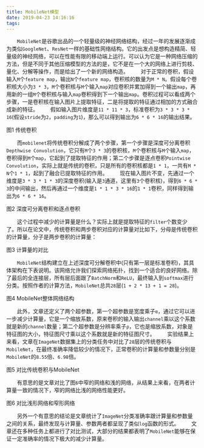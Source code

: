 ```yaml
---
title: MobileNet模型
date: 2019-04-23 14:16:16
tags:
---
```

&emsp;&emsp;`MobileNet`是谷歌出品的一个轻量级的神经网络结构，经过一年的发展逐渐成为类似`GoogleNet`、`ResNet`一样的基础性网络结构。它的出发点是想构造精简、轻量级的神经网络，可以在性能有限的移动端上运行。可以认为它是一种网络压缩的方法，但是不同于其他压缩模型的方法的是，它不是在一个大的网络上进行剪枝、量化、分解等操作，而是给出了一个新的网络构造。
&emsp;&emsp;对于正常的卷积，假设输入`M`个`feature map`，输出`N`个`feature map`，卷积核的数量为`M * N`。假设每个卷积核大小为`3 * 3`，`M`个卷积核与`M`个输入`map`对应卷积并累加得到一个输出`map`，再用新的一组`M`个卷积核与输入`map`卷积得到下一个输出`map`。卷积过程可以看成两个步骤，一是卷积核在输入图片上提取特征，二是将提取的特征通过相加的方式融合成新的特征。
&emsp;&emsp;假如输入图片维度是`11 * 11 * 3`，标准卷积为`3 * 3 * 3 * 16`(假设`stride`为`2`，`padding`为`1`)，那么可以得到输出为`6 * 6 * 16`的输出结果。

图1 传统卷积

&emsp;&emsp;而`mobilenet`将传统卷积分解成了两个步骤，第一个步骤是深度可分离卷积`Depthwise Convolution`，它只有`M`个`3 * 3`的卷积核，`M`个卷积核与`M`个输入`map`，卷积得到`M`个`map`，它起到了提取特征的作用；第二个步骤是逐点卷积`Pointwise Convolution`，实际上就是传统的卷积，只是所有的卷积核都是`1 * 1`，一共有`M * N`个`1 * 1`，起到了融合已提取特征的作用。
&emsp;&emsp;现在输入图片不变，先通过一个维度是`3 * 3 * 1 * 3`的深度卷积(输入是`3`通道，这里有`3`个卷积核)，得到`6 * 6 * 3`的中间输出，然后再通过一个维度是`1 * 1 * 3 * 16`的`1 * 1`卷积，同样得到输出为`6 * 6 * 16`。

图2 深度可分离卷积和逐点卷积

&emsp;&emsp;这个过程中减少的计算量是什么？实际上就是提取特征的`filter`个数变少了。所以在论文中，传统卷积和两步卷积对应的计算量对比如下，分母是传统卷积的计算量，分子是两步卷积的计算量：

图3 计算量的对比

&emsp;&emsp;`MobileNet`结构建立在上述深度可分解卷积中(只有第一层是标准卷积)，其具体架构在下表说明。该网络允许我们探索网络拓扑，找到一个适合的良好网络。除了最后的全连接层，所有层后面跟了`BatchNorm`和`ReLU`，最终输入到`softmax`进行分类。按照作者的计算方法，`MobileNet`总共`28`层(`1 + 2 * 13 + 1 = 28`)。

图4 MobileNet整体网络结构

&emsp;&emsp;此外，文章还定义了两个超参数，第一个超参数是宽度乘子`α`，通过它可以进一步减少计算量，它是一个缩放系数，原来卷积的输入输出`channel`乘以这个系数就是新的`channel`数量；第二个超参数是分辨率乘子`ρ`，它也是缩放系数，对象是特征图的大小，特征图尺寸乘以这个系数就是新的特征图尺寸。
&emsp;&emsp;实验结果上来看，文章在`ImageNet`数据集上的分类任务中对比了`28`层的传统卷积与`MobileNet`，在最终准确率降低较少的情况下，正常卷积的计算量和参数量分别是`MobileNet`的`8.55`倍、`6.98`倍。

图5 对比传统卷积与MobileNet

&emsp;&emsp;有意思的是文章对比了图`6`中窄的网络和浅的网络，从结果上来看，在两者计算量一致的情况下，窄的网络比浅的网络性能更好。

图6 对比浅形网络和窄形网络

&emsp;&emsp;另外一个有意思的结论是文章统计了`ImageNet`分类准确率跟计算量和参数量之间的关系，最终发现与计算量、参数两者都呈现了类似`log`函数的形式。
&emsp;&emsp;文章还在多种任务上都进行了对比测试，大部分的结果都表明了`MobileNet`能够在保证一定准确率的情况下极大的减少计算量。